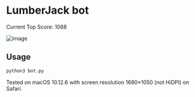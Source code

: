 # LumberJack bot 

Current Top Score: 1068

![image](https://user-images.githubusercontent.com/2663319/34491418-4e345ac6-f01e-11e7-99af-88e8e8a1e2ec.png)

## Usage

```python
python3 bot.py
```

Tested on macOS 10.12.6 with screen resolution 1680*1050 (not HiDPI) on Safari.
